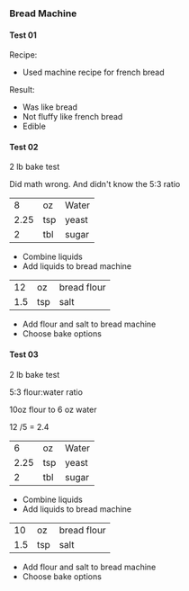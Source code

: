 ### Bread Machine 

#### Test 01

Recipe:
- Used machine recipe for french bread

Result:
- Was like bread
- Not fluffy like french bread
- Edible



#### Test 02

2 lb bake test

Did math wrong. And didn't know the 5:3 ratio

||||
|-|-|-|
|8|oz|Water|90 degrees|
|2.25|tsp|yeast||
|2|tbl|sugar||

- Combine liquids
- Add liquids to bread machine

||||
|-|-|-|
|12|oz|bread flour||
|1.5|tsp|salt||

- Add flour and salt to bread machine
- Choose bake options

#### Test 03

2 lb bake test

5:3 flour:water ratio

10oz flour to 6 oz water

12 /5 = 2.4


||||
|-|-|-|
|6|oz|Water|90 degrees|
|2.25|tsp|yeast||
|2|tbl|sugar||

- Combine liquids
- Add liquids to bread machine

||||
|-|-|-|
|10|oz|bread flour||
|1.5|tsp|salt||

- Add flour and salt to bread machine
- Choose bake options
